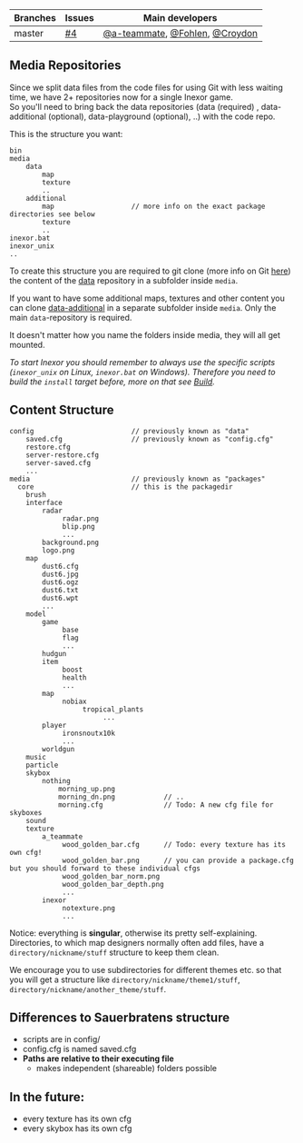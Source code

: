 Branches | Issues | Main developers
-------- | ------ | ---
master | [#4](/inexor-game/code/issues/4) | [@a-teammate](/a-teammate), [@Fohlen](/Fohlen), [@Croydon](/Croydon)

## Media Repositories
Since we split data files from the code files for using Git with less waiting time, we have 2+ repositories now for a single Inexor game.  
So you'll need to bring back the data repositories (data (required) , data-additional (optional), data-playground (optional), ..) with the code repo.

This is the structure you want:

```
bin
media
    data
        map
        texture        
        ..
    additional
        map                   // more info on the exact package directories see below
        texture
        ..
inexor.bat
inexor_unix
..
```
To create this structure you are required to git clone (more info on Git [here](https://github.com/inexor-game/code/wiki/Build)) the content of the [data](https://github.com/inexor-game/data) repository in a subfolder inside `media`.
 
If you want to have some additional maps, textures and other content you can clone [data-additional](https://github.com/inexor-game/data-additional) in a separate subfolder inside `media`. Only the main `data`-repository is required.

It doesn't matter how you name the folders inside media, they will all get mounted.

_To start Inexor you should remember to always use the specific scripts (`inexor_unix` on Linux, `inexor.bat` on Windows)._
_Therefore you need to build the `install` target before, more on that see [Build](https://github.com/inexor-game/code/wiki/Build)._

## Content Structure
```
config                        // previously known as "data"
    saved.cfg                 // previously known as "config.cfg"
    restore.cfg
    server-restore.cfg
    server-saved.cfg
    ...
media                         // previously known as "packages"
  core                        // this is the packagedir
    brush
    interface
        radar
             radar.png
             blip.png
             ...
        background.png
        logo.png
    map
        dust6.cfg
        dust6.jpg
        dust6.ogz
        dust6.txt
        dust6.wpt
        ...
    model
        game
             base
             flag
             ...
        hudgun
        item
             boost
             health
             ...
        map
             nobiax
                  tropical_plants
                       ...
        player
             ironsnoutx10k
             ...
        worldgun
    music
    particle
    skybox
        nothing
            morning_up.png
            morning_dn.png            // ..
            morning.cfg               // Todo: A new cfg file for skyboxes
    sound
    texture
        a_teammate
             wood_golden_bar.cfg      // Todo: every texture has its own cfg!
             wood_golden_bar.png      // you can provide a package.cfg but you should forward to these individual cfgs
             wood_golden_bar_norm.png
             wood_golden_bar_depth.png
             ...
        inexor
             notexture.png  
             ...

```

Notice: everything is **singular**, otherwise its pretty self-explaining. 
Directories, to which map designers normally often add files, have a ``directory/nickname/stuff`` structure to keep them clean.

We encourage you to use subdirectories for different themes etc. so that you will get a structure like ``directory/nickname/theme1/stuff``, ``directory/nickname/another_theme/stuff``.

## Differences to Sauerbratens structure

* scripts are in config/
* config.cfg is named saved.cfg
* **Paths are relative to their executing file**
  * makes independent (shareable) folders possible

## In the future:
* every texture has its own cfg
* every skybox has its own cfg
